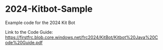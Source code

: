 # 2024-Kitbot-Sample
Example code for the 2024 Kit Bot

Link to the Code Guide: https://firstfrc.blob.core.windows.net/frc2024/KitBot/Kitbot%20Java%20Code%20Guide.pdf
